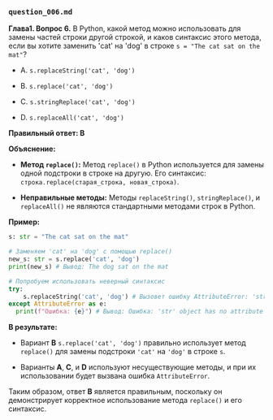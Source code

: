 ### `question_006.md`

**Глава1. Вопрос 6.** В Python, какой метод можно использовать для замены частей строки другой строкой, и каков синтаксис этого метода, если вы хотите заменить 'cat' на 'dog' в строке `s = "The cat sat on the mat"`?

- A.  `s.replaceString('cat', 'dog')`

- B.  `s.replace('cat', 'dog')`

- C.  `s.stringReplace('cat', 'dog')`

- D.  `s.replaceAll('cat', 'dog')`

**Правильный ответ: B**

**Объяснение:**

*   **Метод `replace()`:** Метод `replace()` в Python используется для замены одной подстроки в строке на другую. Его синтаксис: `строка.replace(старая_строка, новая_строка)`.

*   **Неправильные методы:** Методы  `replaceString()`, `stringReplace()`, и `replaceAll()` не являются стандартными методами строк в Python.

**Пример:**

```python
s: str = "The cat sat on the mat"

# Заменяем 'cat' на 'dog' с помощью replace()
new_s: str = s.replace('cat', 'dog')
print(new_s) # Вывод: The dog sat on the mat

# Попробуем использовать неверный синтаксис
try:
    s.replaceString('cat', 'dog') # Вызовет ошибку AttributeError: 'str' object has no attribute 'replaceString'
except AttributeError as e:
  print(f"Ошибка: {e}") # Вывод: Ошибка: 'str' object has no attribute 'replaceString'
```

**В результате:**

*   Вариант **B**  `s.replace('cat', 'dog')` правильно использует метод `replace()` для замены подстроки `'cat'` на `'dog'` в строке `s`.

*   Варианты **A**, **C**, и **D** используют несуществующие методы, и при их использовании будет вызвана ошибка `AttributeError`.

Таким образом, ответ **B** является правильным, поскольку он демонстрирует корректное использование метода `replace()` и его синтаксис.
